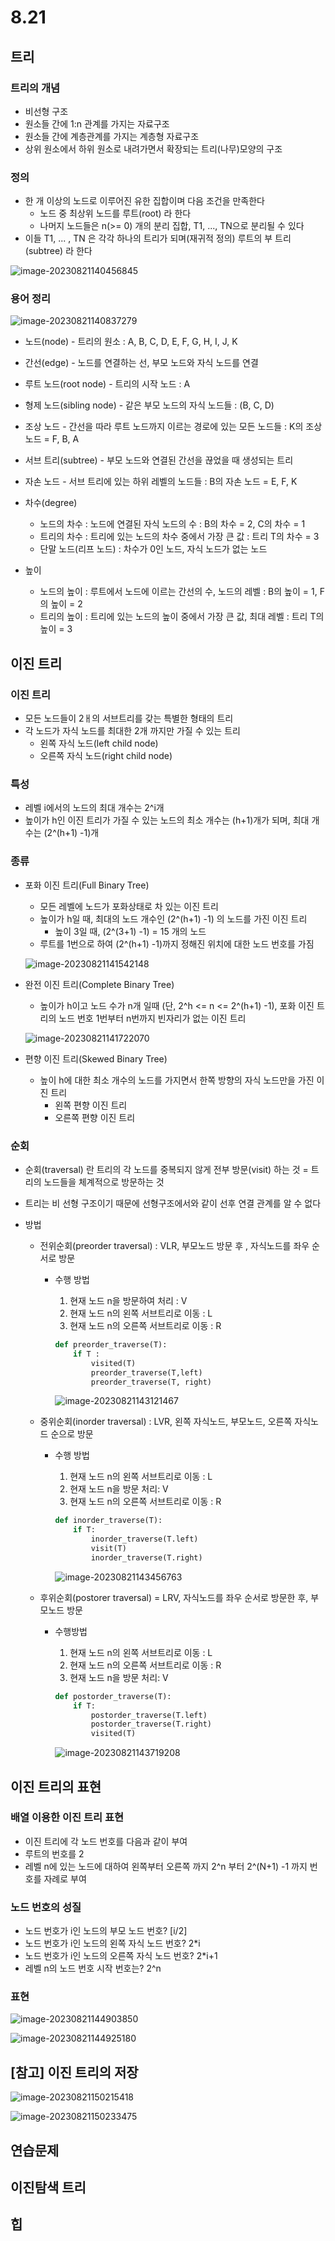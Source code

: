 # 8.21

## 트리

### 트리의 개념

- 비선형 구조
- 원소들 간에 1:n 관계를 가지는 자료구조
- 원소들 간에 계층관계를 가지는 계층형 자료구조
- 상위 원소에서 하위 원소로 내려가면서 확장되는 트리(나무)모양의 구조



### 정의

- 한 개 이상의 노드로 이루어진 유한 집합이며 다음 조건을 만족한다
  - 노드 중 최상위 노드를 루트(root) 라 한다
  - 나머지 노드들은 n(>= 0) 개의 분리 집합, T1, ..., TN으로 분리될 수 있다
- 이들 T1, ... , TN 은 각각 하나의 트리가 되며(재귀적 정의) 루트의 부 트리(subtree) 라 한다

![image-20230821140456845](C:\Users\SSAFY\AppData\Roaming\Typora\typora-user-images\image-20230821140456845.png) 



### 용어 정리

![image-20230821140837279](C:\Users\SSAFY\AppData\Roaming\Typora\typora-user-images\image-20230821140837279.png) 

- 노드(node) - 트리의 원소 : A, B, C, D, E, F, G, H, I, J, K

- 간선(edge) - 노드를 연결하는 선, 부모 노드와 자식 노드를 연결

- 루트 노드(root node) - 트리의 시작 노드 : A

- 형제 노드(sibling node) - 같은 부모 노드의 자식 노드들 : (B, C, D)

- 조상 노드 - 간선을 따라 루트 노드까지 이르는 경로에 있는 모든 노드들 : K의 조상 노드 = F, B, A

- 서브 트리(subtree) - 부모 노드와 연결된 간선을 끊었을 때 생성되는 트리

- 자손 노드 - 서브 트리에 있는 하위 레벨의 노드들 : B의 자손 노드 = E, F, K

- 차수(degree)

  - 노드의 차수 : 노드에 연결된 자식 노드의 수 : B의 차수 = 2, C의 차수 = 1
  - 트리의 차수 : 트리에 있는 노드의 차수 중에서 가장 큰 값 : 트리 T의 차수 = 3
  - 단말 노드(리프 노드) : 차수가 0인 노드, 자식 노드가 없는 노드

- 높이

  - 노드의 높이 : 루트에서 노드에 이르는 간선의 수, 노드의 레벨 : B의 높이 = 1, F의 높이 = 2
  - 트리의 높이 :  트리에 있는 노드의 높이 중에서 가장 큰 값, 최대 레벨 : 트리 T의 높이 = 3

  

## 이진 트리

### 이진 트리

- 모든 노드들이 2ㅐ의 서브트리를 갖는 특별한 형태의 트리
- 각 노드가 자식 노드를 최대한 2개 까지만 가질 수 있는 트리
  - 왼쪽 자식 노드(left child node)
  - 오른쪽 자식 노드(right child node)



### 특성

- 레벨 i에서의 노드의 최대 개수는 2^i개
- 높이가 h인 이진 트리가 가질 수 있는 노드의 최소 개수는 (h+1)개가 되며, 최대 개수는 (2^(h+1) -1)개



### 종류

- 포화 이진 트리(Full Binary Tree)

  - 모든 레벨에 노드가 포화상태로 차 있는 이진 트리
  - 높이가 h일 때, 최대의 노드 개수인 (2^(h+1) -1) 의 노드를 가진 이진 트리
    - 높이 3일 때, (2^(3+1) -1) = 15 개의 노드
  - 루트를 1번으로 하여 (2^(h+1) -1)까지 정해진 위치에 대한 노드 번호를 가짐

  ![image-20230821141542148](C:\Users\SSAFY\AppData\Roaming\Typora\typora-user-images\image-20230821141542148.png)

- 완전 이진 트리(Complete Binary Tree)

  - 높이가 h이고 노드 수가 n개 일때 (단, 2^h <= n <= 2^(h+1) -1), 포화 이진 트리의 노드 번호 1번부터 n번까지 빈자리가 없는 이진 트리

  ![image-20230821141722070](C:\Users\SSAFY\AppData\Roaming\Typora\typora-user-images\image-20230821141722070.png)

- 편향 이진 트리(Skewed Binary Tree)

  - 높이 h에 대한 최소 개수의 노드를 가지면서 한쪽 방향의 자식 노드만을 가진 이진 트리
    - 왼쪽 편향 이진 트리
    - 오른쪽 편향 이진 트리



### 순회

- 순회(traversal) 란 트리의 각 노드를 중복되지 않게 전부 방문(visit) 하는 것 = 트리의 노드들을 체계적으로 방문하는 것

- 트리는 비 선형 구조이기 때문에 선형구조에서와 같이 선후 연결 관계를 알 수 없다

- 방법

  - 전위순회(preorder traversal) : VLR, 부모노드 방문 후 , 자식노드를 좌우 순서로 방문

    - 수행 방법

      1) 현재 노드 n을 방문하여 처리 : V
      2) 현재 노드 n의 왼쪽 서브트리로 이동 : L
      3) 현재 노드 n의 오른쪽 서브트리로 이동 : R

      ```python
      def preorder_traverse(T):
          if T : 
              visited(T)
              preorder_traverse(T,left)
              preorder_traverse(T, right)
      ```

      ![image-20230821143121467](C:\Users\SSAFY\AppData\Roaming\Typora\typora-user-images\image-20230821143121467.png)

    

  - 중위순회(inorder traversal) : LVR, 왼쪽 자식노드, 부모노드, 오른쪽 자식노드 순으로 방문

    - 수행 방법

      1. 현재 노드 n의 왼쪽 서브트리로 이동 : L
      2. 현재 노드 n을 방문 처리: V
      3. 현재 노드 n의 오른쪽 서브트리로 이동 : R

      ```python
      def inorder_traverse(T):
          if T:
              inorder_traverse(T.left)
              visit(T)
              inorder_traverse(T.right)
      ```

      ![image-20230821143456763](C:\Users\SSAFY\AppData\Roaming\Typora\typora-user-images\image-20230821143456763.png) 

  - 후위순회(postorer traversal) = LRV, 자식노드를 좌우 순서로 방문한 후, 부모노드 방문

    - 수행방법

      1. 현재 노드 n의 왼쪽 서브트리로 이동 : L
      2. 현재 노드 n의 오른쪽 서브트리로 이동 : R
      3. 현재 노드 n을 방문 처리: V

      ```python
      def postorder_traverse(T):
          if T:
              postorder_traverse(T.left)
              postorder_traverse(T.right)
              visited(T)
      ```

      ![image-20230821143719208](C:\Users\SSAFY\AppData\Roaming\Typora\typora-user-images\image-20230821143719208.png) 

  

## 이진 트리의 표현

### 배열 이용한 이진 트리 표현

- 이진 트리에 각 노드 번호를 다음과 같이 부여
- 루트의 번호를 2
- 레벨 n에 있는 노드에 대하여 왼쪽부터 오른쪽 까지 2^n 부터 2^(N+1) -1 까지 번호를 자례로 부여 



### 노드 번호의 성질

- 노드 번호가 i인 노드의 부모 노드 번호? [i/2]
- 노드 번호가 i인 노드의 왼쪽 자식 노드 번호? 2*i
- 노드 번호가 i인 노드의 오른쪽 자식 노드 번호? 2*i+1
- 레벨 n의 노드 번호 시작 번호는? 2^n



### 표현

![image-20230821144903850](C:\Users\SSAFY\AppData\Roaming\Typora\typora-user-images\image-20230821144903850.png)

![image-20230821144925180](C:\Users\SSAFY\AppData\Roaming\Typora\typora-user-images\image-20230821144925180.png)



## [참고] 이진 트리의 저장

![image-20230821150215418](C:\Users\SSAFY\AppData\Roaming\Typora\typora-user-images\image-20230821150215418.png)



![image-20230821150233475](C:\Users\SSAFY\AppData\Roaming\Typora\typora-user-images\image-20230821150233475.png) 

 



## 연습문제

## 이진탐색 트리

## 힙